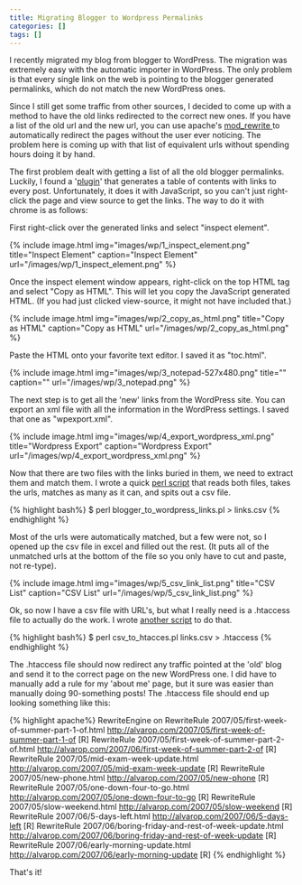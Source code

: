 ```yaml
---
title: Migrating Blogger to Wordpress Permalinks
categories: []
tags: []
---
```

I recently migrated my blog from blogger to WordPress. The migration was extremely easy with the automatic importer in WordPress. The only problem is that every single link on the web is pointing to the blogger generated permalinks, which do not match the new WordPress ones.

Since I still get some traffic from other sources, I decided to come up with a method to have the old links redirected to the correct new ones. If you have a list of the old url and the new url, you can use apache's <a href="http://httpd.apache.org/docs/trunk/rewrite/remapping.html">mod_rewrite </a>to automatically redirect the pages without the user ever noticing. The problem here is coming up with that list of equivalent urls without spending hours doing it by hand.

The first problem dealt with getting a list of all the old blogger permalinks. Luckily, I found a '<a href="http://www.bloggerplugins.org/2009/07/table-of-contents-widget-for-blogger.html" target="_blank">plugin</a>' that generates a table of contents with links to every post. Unfortunately, it does it with JavaScript, so you can't just right-click the page and view source to get the links. The way to do it with chrome is as follows:

First right-click over the generated links and select "inspect element".

{% include image.html
            img="images/wp/1_inspect_element.png"
            title="Inspect Element"
            caption="Inspect Element"
            url="/images/wp/1_inspect_element.png" %}

Once the inspect element window appears, right-click on the top HTML tag and select "Copy as HTML". This will let you copy the JavaScript generated HTML. (If you had just clicked view-source, it might not have included that.)

{% include image.html
            img="images/wp/2_copy_as_html.png"
            title="Copy as HTML"
            caption="Copy as HTML"
            url="/images/wp/2_copy_as_html.png" %}

Paste the HTML onto your favorite text editor. I saved it as "toc.html".

{% include image.html
            img="images/wp/3_notepad-527x480.png"
            title=""
            caption=""
            url="/images/wp/3_notepad.png" %}

The next step is to get all the 'new' links from the WordPress site. You can export an xml file with all the information in the WordPress settings. I saved that one as "wpexport.xml".

{% include image.html
            img="images/wp/4_export_wordpress_xml.png"
            title="Wordpress Export"
            caption="Wordpress Export"
            url="/images/wp/4_export_wordpress_xml.png" %}

Now that there are two files with the links buried in them, we need to extract them and match them. I wrote a quick <a href="https://github.com/alvarop/alvarop-scripts/blob/master/blogger_to_wordpress_links/blogger_to_wordpress_links.pl">perl script</a> that reads both files, takes the urls, matches as many as it can, and spits out a csv file.

{% highlight bash%}
$ perl blogger_to_wordpress_links.pl > links.csv
{% endhighlight %}

Most of the urls were automatically matched, but a few were not, so I opened up the csv file in excel and filled out the rest. (It puts all of the unmatched urls at the bottom of the file so you only have to cut and paste, not re-type).

{% include image.html
            img="images/wp/5_csv_link_list.png"
            title="CSV List"
            caption="CSV List"
            url="/images/wp/5_csv_link_list.png" %}

Ok, so now I have a csv file with URL's, but what I really need is a .htaccess file to actually do the work. I wrote <a href="https://github.com/alvarop/alvarop-scripts/blob/master/blogger_to_wordpress_links/csv_to_htacces.pl">another script</a> to do that.

{% highlight bash%}
$ perl csv_to_htacces.pl links.csv > .htaccess
{% endhighlight %}

The .htaccess file should now redirect any traffic pointed at the 'old' blog and send it to the correct page on the new WordPress one. I did have to manually add a rule for my 'about me' page, but it sure was easier than manually doing 90-something posts! The .htaccess file should end up looking something like this:

{% highlight apache%}
RewriteEngine  on
RewriteRule 2007/05/first-week-of-summer-part-1-of.html http://alvarop.com/2007/05/first-week-of-summer-part-1-of [R]
RewriteRule 2007/05/first-week-of-summer-part-2-of.html http://alvarop.com/2007/06/first-week-of-summer-part-2-of [R]
RewriteRule 2007/05/mid-exam-week-update.html http://alvarop.com/2007/05/mid-exam-week-update [R]
RewriteRule 2007/05/new-phone.html http://alvarop.com/2007/05/new-phone [R]
RewriteRule 2007/05/one-down-four-to-go.html http://alvarop.com/2007/05/one-down-four-to-go [R]
RewriteRule 2007/05/slow-weekend.html http://alvarop.com/2007/05/slow-weekend [R]
RewriteRule 2007/06/5-days-left.html http://alvarop.com/2007/06/5-days-left [R]
RewriteRule 2007/06/boring-friday-and-rest-of-week-update.html http://alvarop.com/2007/06/boring-friday-and-rest-of-week-update [R]
RewriteRule 2007/06/early-morning-update.html http://alvarop.com/2007/06/early-morning-update [R]
{% endhighlight %}

That's it!
